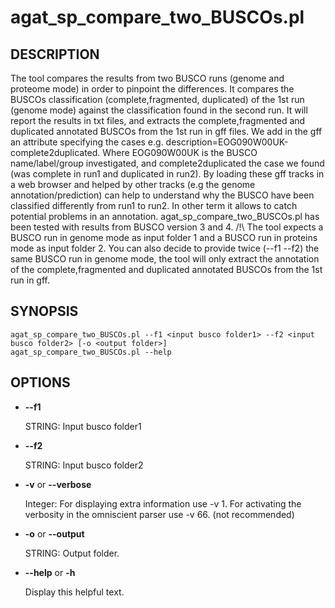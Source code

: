 # agat\_sp\_compare\_two\_BUSCOs.pl

## DESCRIPTION

The tool compares the results from two BUSCO runs (genome and proteome mode) in order to pinpoint the differences.
It compares the BUSCOs classification (complete,fragmented, duplicated) of the 1st run (genome mode)
against the classification found in the second run. It will report the results in txt files, and
extracts the complete,fragmented and duplicated annotated BUSCOs from the 1st run in gff files.
We add in the gff an attribute specifying the cases e.g. description=EOG090W00UK-complete2duplicated.
Where EOG090W00UK is the BUSCO name/label/group investigated, and complete2duplicated the case we found
(was complete in run1 and duplicated in run2).
By loading these gff tracks in a web browser and helped by other tracks (e.g the genome annotation/prediction)
can help to understand why the BUSCO have been classified differently from run1 to run2.
In other term it allows to catch potential problems in an annotation.
agat\_sp\_compare\_two\_BUSCOs.pl has been tested with results from BUSCO version 3 and 4.
/!\\ The tool expects a BUSCO run in genome mode as input folder 1 and a BUSCO run in proteins mode
as input folder 2. You can also decide to provide twice (--f1 --f2) the same BUSCO run in genome mode,
the tool will only extract the annotation of the complete,fragmented and duplicated annotated BUSCOs from the 1st run in gff.

## SYNOPSIS

```
agat_sp_compare_two_BUSCOs.pl --f1 <input busco folder1> --f2 <input busco folder2> [-o <output folder>]
agat_sp_compare_two_BUSCOs.pl --help
```

## OPTIONS

- **--f1**

    STRING: Input busco folder1

- **--f2**

    STRING: Input busco folder2

- **-v** or **--verbose**

    Integer: For displaying extra information use -v 1.
    For activating the verbosity in the omniscient parser use -v 66. (not recommended)

- **-o** or **--output**

    STRING: Output folder.

- **--help** or **-h**

    Display this helpful text.

